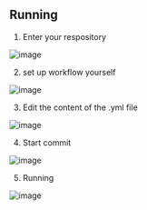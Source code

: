 ## Running

1. Enter your respository

![image](https://raw.githubusercontent.com/YamTian/Notes/master/Synchronize/images/New%20workflow.png)

2. set up workflow yourself

![image](https://raw.githubusercontent.com/YamTian/Notes/master/Synchronize/images/set%20up%20workflow%20yourself.png)

3. Edit the content of the .yml file

![image](https://raw.githubusercontent.com/YamTian/Notes/master/Synchronize/images/yml.png)

4. Start commit

![image](https://raw.githubusercontent.com/YamTian/Notes/master/Synchronize/images/Start%20commit.png)

5. Running

![image](https://raw.githubusercontent.com/YamTian/Notes/master/Synchronize/images/Running.png)